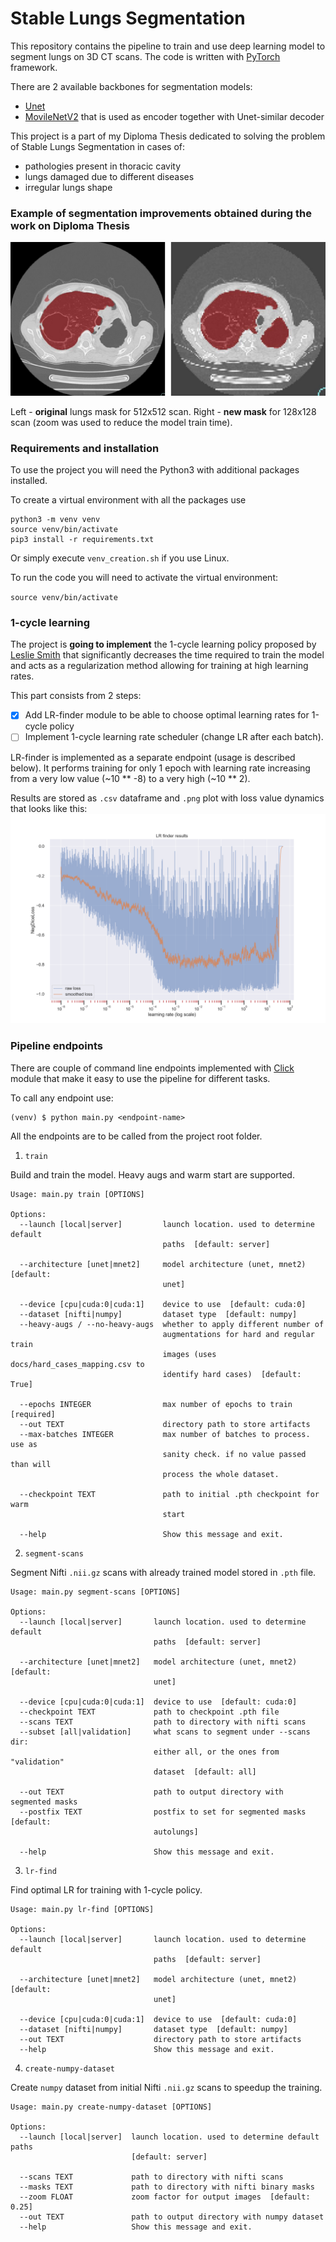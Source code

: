 # Stable Lungs Segmentation

This repository contains the pipeline to train and use
deep learning model to segment lungs on 3D CT scans. 
The code is written with [PyTorch](https://pytorch.org/) framework.

There are 2 available backbones for segmentation models:
* [Unet](https://arxiv.org/abs/1505.04597)
* [MovileNetV2](https://arxiv.org/abs/1801.04381)
 that is used as encoder together with Unet-similar decoder

This project is a part of my Diploma Thesis dedicated to solving
the problem of Stable Lungs Segmentation in cases of:
* pathologies present in thoracic cavity
* lungs damaged due to different diseases 
* irregular lungs shape

### Example of segmentation improvements obtained during the work on Diploma Thesis

![comparison](img/comparison.png)

Left - __original__ lungs mask for 512x512 scan.
Right - **new mask** for 128x128 scan 
(zoom was used to reduce the model train time).

### Requirements and installation
To use the project you will need the Python3 
with additional packages installed.

To create a virtual environment with all the packages use
```
python3 -m venv venv
source venv/bin/activate
pip3 install -r requirements.txt
```
Or simply execute `venv_creation.sh` if you use Linux.

To run the code you will need to activate the virtual environment:

`source venv/bin/activate`

### 1-cycle learning

The project is __going to implement__ the 1-cycle learning policy proposed by 
[Leslie Smith](https://arxiv.org/abs/1803.09820) 
that significantly decreases the time required to train the model 
and acts as a regularization method allowing for training at high learning rates.

This part consists from 2 steps:
* [x] Add LR-finder module to be able to choose optimal learning rates for 1-cycle policy
* [ ] Implement 1-cycle learning rate scheduler (change LR after each batch).

LR-finder is implemented as a separate endpoint (usage is described below). 
It performs training for only 1 epoch with learning rate increasing from a very low
value (~10 ** -8) to a very high (~10 ** 2). 

Results are stored as `.csv` dataframe 
and `.png` plot with loss value dynamics that looks like this:
![lr_finder_plots](img/lr_finder_plots.png)

### Pipeline endpoints

There are couple of command line endpoints implemented with 
[Click](https://click.palletsprojects.com/en/7.x/) module
that make it easy to use the pipeline for different tasks. 

To call any endpoint use:
```
(venv) $ python main.py <endpoint-name>
```

All the endpoints are to be called from the project root folder.

1. `train`

Build and train the model. Heavy augs and warm start are supported.

```
Usage: main.py train [OPTIONS]

Options:
  --launch [local|server]         launch location. used to determine default
                                  paths  [default: server]

  --architecture [unet|mnet2]     model architecture (unet, mnet2)  [default:
                                  unet]

  --device [cpu|cuda:0|cuda:1]    device to use  [default: cuda:0]
  --dataset [nifti|numpy]         dataset type  [default: numpy]
  --heavy-augs / --no-heavy-augs  whether to apply different number of
                                  augmentations for hard and regular train
                                  images (uses docs/hard_cases_mapping.csv to
                                  identify hard cases)  [default: True]

  --epochs INTEGER                max number of epochs to train  [required]
  --out TEXT                      directory path to store artifacts
  --max-batches INTEGER           max number of batches to process. use as
                                  sanity check. if no value passed than will
                                  process the whole dataset.

  --checkpoint TEXT               path to initial .pth checkpoint for warm
                                  start

  --help                          Show this message and exit.
```

2. `segment-scans`

Segment Nifti `.nii.gz` scans with already trained model stored in `.pth` file.

```
Usage: main.py segment-scans [OPTIONS]

Options:
  --launch [local|server]       launch location. used to determine default
                                paths  [default: server]

  --architecture [unet|mnet2]   model architecture (unet, mnet2)  [default:
                                unet]

  --device [cpu|cuda:0|cuda:1]  device to use  [default: cuda:0]
  --checkpoint TEXT             path to checkpoint .pth file
  --scans TEXT                  path to directory with nifti scans
  --subset [all|validation]     what scans to segment under --scans dir:
                                either all, or the ones from "validation"
                                dataset  [default: all]

  --out TEXT                    path to output directory with segmented masks
  --postfix TEXT                postfix to set for segmented masks  [default:
                                autolungs]

  --help                        Show this message and exit.
```

3. `lr-find`
 
Find optimal LR for training with 1-cycle policy.

```
Usage: main.py lr-find [OPTIONS]

Options:
  --launch [local|server]       launch location. used to determine default
                                paths  [default: server]

  --architecture [unet|mnet2]   model architecture (unet, mnet2)  [default:
                                unet]

  --device [cpu|cuda:0|cuda:1]  device to use  [default: cuda:0]
  --dataset [nifti|numpy]       dataset type  [default: numpy]
  --out TEXT                    directory path to store artifacts
  --help                        Show this message and exit.
```

4. `create-numpy-dataset`

Create `numpy` dataset from initial Nifti `.nii.gz` scans to speedup the training.

```
Usage: main.py create-numpy-dataset [OPTIONS]

Options:
  --launch [local|server]  launch location. used to determine default paths
                           [default: server]

  --scans TEXT             path to directory with nifti scans
  --masks TEXT             path to directory with nifti binary masks
  --zoom FLOAT             zoom factor for output images  [default: 0.25]
  --out TEXT               path to output directory with numpy dataset
  --help                   Show this message and exit.
```